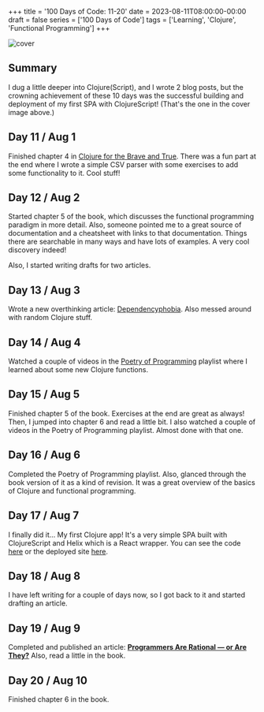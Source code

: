 +++
title = '100 Days of Code: 11-20'
date = 2023-08-11T08:00:00-00:00
draft = false
series = ['100 Days of Code']
tags = ['Learning', 'Clojure', 'Functional Programming']
+++

![cover](https://cdn.hashnode.com/res/hashnode/image/upload/v1691619966187/ebabc04c-4154-47e5-93a0-765785aa92c9.png?w=1600&h=840&fit=crop&crop=entropy&auto=compress,format&format=webp)

## Summary

I dug a little deeper into Clojure(Script), and I wrote 2 blog posts, but the crowning achievement of these 10 days was the successful building and deployment of my first SPA with ClojureScript! (That's the one in the cover image above.)

## Day 11 / Aug 1

Finished chapter 4 in [Clojure for the Brave and True](https://www.braveclojure.com/clojure-for-the-brave-and-true/). There was a fun part at the end where I wrote a simple CSV parser with some exercises to add some functionality to it. Cool stuff!

## Day 12 / Aug 2

Started chapter 5 of the book, which discusses the functional programming paradigm in more detail. Also, someone pointed me to a great source of documentation and a cheatsheet with links to that documentation. Things there are searchable in many ways and have lots of examples. A very cool discovery indeed!

Also, I started writing drafts for two articles.

## Day 13 / Aug 3

Wrote a new overthinking article: [Dependencyphobia](https://wipdev.netlify.app/posts/dependencyphobia). Also messed around with random Clojure stuff.

## Day 14 / Aug 4

Watched a couple of videos in the [Poetry of Programming](https://youtube.com/playlist?list=PLI-mrGTUXmHXeKhy6UGdDxIKwM8L4MTbq) playlist where I learned about some new Clojure functions.

## Day 15 / Aug 5

Finished chapter 5 of the book. Exercises at the end are great as always! Then, I jumped into chapter 6 and read a little bit. I also watched a couple of videos in the Poetry of Programming playlist. Almost done with that one.

## Day 16 / Aug 6

Completed the Poetry of Programming playlist. Also, glanced through the book version of it as a kind of revision. It was a great overview of the basics of Clojure and functional programming.

## Day 17 / Aug 7

I finally did it... My first Clojure app! It's a very simple SPA built with ClojureScript and Helix which is a React wrapper. You can see the code [here](https://github.com/wip-dev/hello-cljs/) or the deployed site [here](https://hello-cljs.netlify.app/).

## Day 18 / Aug 8

I have left writing for a couple of days now, so I got back to it and started drafting an article.

## Day 19 / Aug 9

Completed and published an article: [**Programmers Are Rational — or Are They?**](https://wipdev.netlify.app/posts/programmers-are-rational) Also, read a little in the book.

## Day 20 / Aug 10

Finished chapter 6 in the book.
